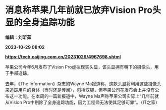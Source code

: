 # 消息称苹果几年前就已放弃Vision Pro头显的全身追踪功能
**编辑：刘昕茹**

**2023-10-29 08:02**

**https://tech.caijing.com.cn/20231029/4967698.shtml**

苹果公司今年6月发布了Vision Pro虚拟现实头显，该头显拥有朝下的摄像头，用于手部追踪。

去年，《The Information》杂志的Wayne Ma报道称，这款头显将利用这些摄像头来追踪用户的身体（当时还是传闻），包括双腿，但苹果公司在发布会上并没有公布这一功能。在本周的一篇新报道中，Wayne Ma声称苹果公司实际上“几年前就从Vision Pro中剔除了全身追踪功能，因为工程师无法使其足够可靠”。（IT之家）